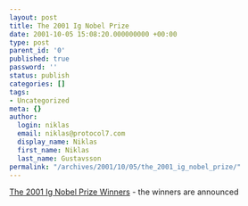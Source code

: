 ```yaml
---
layout: post
title: The 2001 Ig Nobel Prize
date: 2001-10-05 15:08:20.000000000 +00:00
type: post
parent_id: '0'
published: true
password: ''
status: publish
categories: []
tags:
- Uncategorized
meta: {}
author:
  login: niklas
  email: niklas@protocol7.com
  display_name: Niklas
  first_name: Niklas
  last_name: Gustavsson
permalink: "/archives/2001/10/05/the_2001_ig_nobel_prize/"
---
```

[The 2001 Ig Nobel Prize Winners](http://www.improbable.com/ig/2001/ig-2001-winners.html) - the winners are announced

